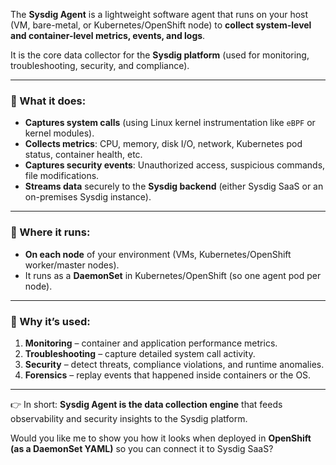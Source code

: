 The **Sysdig Agent** is a lightweight software agent that runs on your host (VM, bare-metal, or Kubernetes/OpenShift node) to **collect system-level and container-level metrics, events, and logs**.

It is the core data collector for the **Sysdig platform** (used for monitoring, troubleshooting, security, and compliance).

---

### 🔹 What it does:

* **Captures system calls** (using Linux kernel instrumentation like `eBPF` or kernel modules).
* **Collects metrics**: CPU, memory, disk I/O, network, Kubernetes pod status, container health, etc.
* **Captures security events**: Unauthorized access, suspicious commands, file modifications.
* **Streams data** securely to the **Sysdig backend** (either Sysdig SaaS or an on-premises Sysdig instance).

---

### 🔹 Where it runs:

* **On each node** of your environment (VMs, Kubernetes/OpenShift worker/master nodes).
* It runs as a **DaemonSet** in Kubernetes/OpenShift (so one agent pod per node).

---

### 🔹 Why it’s used:

1. **Monitoring** – container and application performance metrics.
2. **Troubleshooting** – capture detailed system call activity.
3. **Security** – detect threats, compliance violations, and runtime anomalies.
4. **Forensics** – replay events that happened inside containers or the OS.

---

👉 In short:
**Sysdig Agent is the data collection engine** that feeds observability and security insights to the Sysdig platform.

Would you like me to show you how it looks when deployed in **OpenShift (as a DaemonSet YAML)** so you can connect it to Sysdig SaaS?
